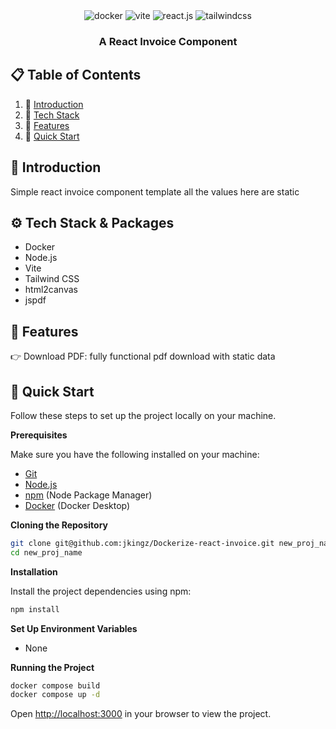<div align="center">
  <div>
    <img src="https://img.shields.io/badge/-Docker-blue?style=for-the-badge&logo=Docker&logoColor=white" alt="docker" />
    <img src="https://img.shields.io/badge/Vite-646CFF?style=for-the-badge&logo=Vite&logoColor=white" alt="vite" />
    <img src="https://img.shields.io/badge/-React_JS-black?style=for-the-badge&logoColor=white&logo=react&color=61DAFB" alt="react.js" />
    <img src="https://img.shields.io/badge/-Tailwind_CSS-black?style=for-the-badge&logoColor=white&logo=tailwindcss&color=06B6D4" alt="tailwindcss" />
  </div>

  <h3 align="center">A React Invoice Component</h3>
</div>

## 📋 <a name="table">Table of Contents</a>

1. 🚀 [Introduction](#introduction)
2. 🚀 [Tech Stack](#tech-stack)
3. 🔋 [Features](#features)
4. 🤸 [Quick Start](#quick-start)

## <a name="introduction">🤖 Introduction</a>

Simple react invoice component template all the values here are static

## <a name="tech-stack">⚙️ Tech Stack & Packages</a>

- Docker
- Node.js
- Vite
- Tailwind CSS
- html2canvas
- jspdf

## <a name="features">🔋 Features</a>

👉 Download PDF: fully functional pdf download with static data

## <a name="quick-start">🤸 Quick Start</a>

Follow these steps to set up the project locally on your machine.

**Prerequisites**

Make sure you have the following installed on your machine:

- [Git](https://git-scm.com/)
- [Node.js](https://nodejs.org/en)
- [npm](https://www.npmjs.com/) (Node Package Manager)
- [Docker](https://docs.docker.com/get-started/) (Docker Desktop)

**Cloning the Repository**

```bash
git clone git@github.com:jkingz/Dockerize-react-invoice.git new_proj_name
cd new_proj_name
```

**Installation**

Install the project dependencies using npm:

```bash
npm install
```

**Set Up Environment Variables**

- None

**Running the Project**

```bash
docker compose build
docker compose up -d
```

Open [http://localhost:3000](http://localhost:3000) in your browser to view the project.
